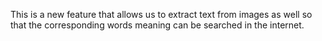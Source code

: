 This is a new feature that allows us to extract text from images as well so that the corresponding words meaning can be searched in the internet.
